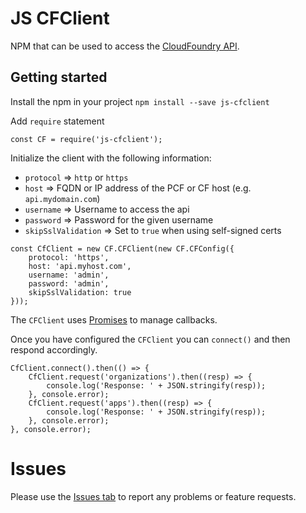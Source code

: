 # JS CFClient 
NPM that can be used to access the [CloudFoundry API](https://apidocs.cloudfoundry.org).

## Getting started
Install the npm in your project `npm install --save js-cfclient`

Add `require` statement

`const CF = require('js-cfclient');`

Initialize the client with the following information:

* `protocol` => `http` or `https`
* `host` => FQDN or IP address of the PCF or CF host (e.g. `api.mydomain.com`)
* `username` => Username to access the api
* `password` => Password for the given username
* `skipSslValidation` => Set to `true` when using self-signed certs

```
const CfClient = new CF.CFClient(new CF.CFConfig({
    protocol: 'https',
    host: 'api.myhost.com',
    username: 'admin',
    password: 'admin',
    skipSslValidation: true
}));
```

The `CFClient` uses [Promises](https://www.npmjs.com/package/promise) to manage callbacks.

Once you have configured the `CFClient` you can `connect()` and then respond accordingly.

```
CfClient.connect().then(() => {
    CfClient.request('organizations').then((resp) => {
        console.log('Response: ' + JSON.stringify(resp));
    }, console.error);
    CfClient.request('apps').then((resp) => {
        console.log('Response: ' + JSON.stringify(resp));
    }, console.error);
}, console.error);
```

# Issues
Please use the [Issues tab](../../issues) to report any problems or feature requests.
